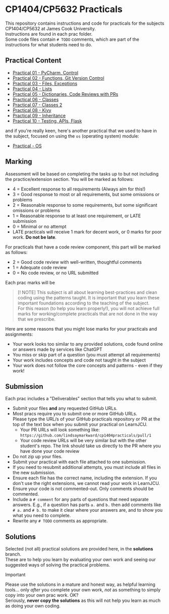 # CP1404/CP5632 Practicals

This repository contains instructions and code for practicals for the subjects CP1404/CP5632 at James Cook
University.  
Instructions are found in each prac folder.  
Some code files contain `# TODO` comments, which are part of the instructions for what students need to do.

## Practical Content

* [Practical 01 - PyCharm, Control](./prac_01)
* [Practical 02 - Functions, Git Version Control](./prac_02)
* [Practical 03 - Files, Exceptions](./prac_03)
* [Practical 04 - Lists](./prac_04)
* [Practical 05 - Dictionaries, Code Reviews with PRs](./prac_05)
* [Practical 06 - Classes](./prac_06)
* [Practical 07 - Classes 2](./prac_07)
* [Practical 08 - Kivy](./prac_08)
* [Practical 09 - Inheritance](./prac_09)
* [Practical 10 - Testing, APIs, Flask](./prac_10)

and if you're really keen, here's another practical that we used to have in the subject, focused on using the `os`
(operating system) module:

* [Practical - OS](./prac_os)

## Marking

Assessment will be based on completing the tasks up to but not including
the practice/extension section. You will be marked as follows:

- 4 = Excellent response to all requirements (Always aim for this!)
- 3 = Good response to most or all requirements, but some omissions or problems
- 2 = Reasonable response to some requirements, but some significant omissions or problems
- 1 = Reasonable response to at least one requirement, or LATE submission
- 0 = Minimal or no attempt
- LATE practicals will receive 1 mark for decent work, or 0 marks for poor work. **Do not be late**.

For practicals that have a code review component, this part will be marked as follows:

- 2 = Good code review with well-written, thoughtful comments
- 1 = Adequate code review
- 0 = No code review, or no URL submitted

Each prac marks will be

> [! NOTE]
> This subject is all about learning best-practices and clean coding using the patterns taught.
> It is important that you learn these important foundations according to the teaching of the subject.    
> For this reason (to help you learn properly!), you will not achieve full marks for working/complete practicals that
> are not done in the way that we prescribe.

Here are some reasons that you might lose marks for your practicals and assignments:

- Your work looks too similar to any provided solutions, code found online or answers made by services like ChatGPT
- You miss or skip part of a question (you must attempt all requirements)
- Your work includes concepts and code not taught in the subject
- Your work does not follow the core concepts and patterns - even if they work!

## Submission

Each prac includes a "Deliverables" section that tells you what to submit.

- Submit your files **and** any requested GitHub URLs.
- Most pracs require you to submit one or more GitHub URLs.  
  Please type the URL/s of your GitHub practicals repository or PR at the
  top of the text box when you submit your practical on LearnJCU.
    - Your PR URLs will look something like: `https://github.com/lindsaymarkward/cp1404practicals/pull/1`
    - Your code review URLs will be very similar but with the other student's repo. The link should take us directly to
      the PR where you have done your code review
- Do not zip up your files.
- Submit your practical with each file attached to one submission.
- If you need to resubmit additional attempts, you must include all files in the new submission.
- Ensure each file has the correct name, including the extension. If you don't use the right extensions, we cannot read
  your work in LearnJCU.
- Ensure your code is not commented-out. Only comments should be commented.
- Include a `# comment` for any parts of questions that need separate answers. E.g., if a question has parts `a.`
  and `b.` then add comments like `# a.` and `# b.` to make it clear where your answers are, and to show you what you
  need to complete.
- Rewrite any `# TODO` comments as appropriate.

## Solutions

Selected (not all) practical solutions are provided here, in the **solutions** branch.  
These are to help you learn by evaluating your own work and seeing our suggested ways of solving the practical problems.

> [!IMPORTANT]
> Please use the solutions in a mature and honest way, as helpful learning tools... only _after_ you complete
> your own work, _not_ as something to simply copy into your own prac work. OK?  
> Seriously, **never copy the solutions** as this will not help you learn as much as doing your own coding.
